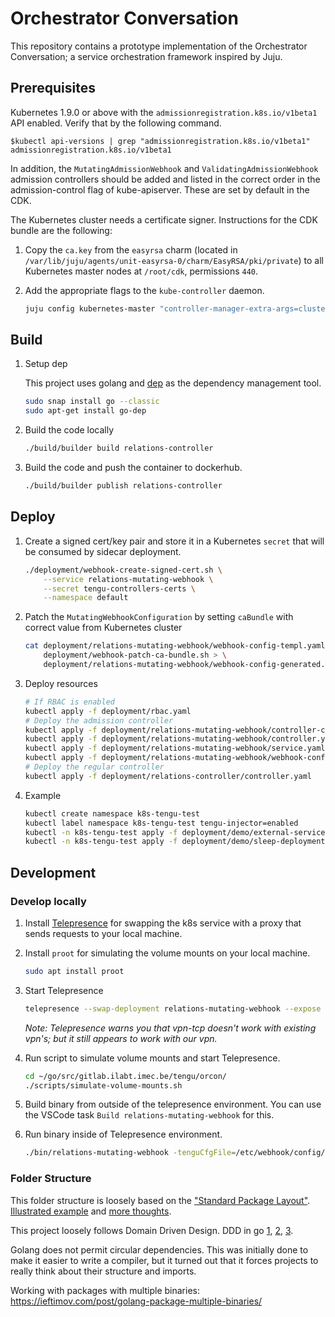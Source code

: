 # Orchestrator Conversation

This repository contains a prototype implementation of the Orchestrator Conversation; a service orchestration framework inspired by Juju.

## Prerequisites

Kubernetes 1.9.0 or above with the `admissionregistration.k8s.io/v1beta1` API enabled. Verify that by the following command.

```console
$kubectl api-versions | grep "admissionregistration.k8s.io/v1beta1"
admissionregistration.k8s.io/v1beta1
```

In addition, the `MutatingAdmissionWebhook` and `ValidatingAdmissionWebhook` admission controllers should be added and listed in the correct order in the admission-control flag of kube-apiserver. These are set by default in the CDK.

The Kubernetes cluster needs a certificate signer. Instructions for the CDK bundle are the following:

1. Copy the `ca.key` from the `easyrsa` charm (located in `/var/lib/juju/agents/unit-easyrsa-0/charm/EasyRSA/pki/private`) to all Kubernetes master nodes at `/root/cdk`, permissions `440`.
2. Add the appropriate flags to the `kube-controller` daemon.

   ```bash
   juju config kubernetes-master "controller-manager-extra-args=cluster-signing-cert-file=/root/cdk/ca.crt cluster-signing-key-file=/root/cdk/ca.key"
   ```

## Build

1. Setup dep

   This project uses golang and [dep](https://github.com/golang/dep) as the dependency management tool.

   ```bash
   sudo snap install go --classic
   sudo apt-get install go-dep
   ```

2. Build the code locally

   ```bash
   ./build/builder build relations-controller
   ```

3. Build the code and push the container to dockerhub.

   ```bash
   ./build/builder publish relations-controller
   ```

## Deploy

1. Create a signed cert/key pair and store it in a Kubernetes `secret` that will be consumed by sidecar deployment.

   ```bash
   ./deployment/webhook-create-signed-cert.sh \
       --service relations-mutating-webhook \
       --secret tengu-controllers-certs \
       --namespace default
   ```

2. Patch the `MutatingWebhookConfiguration` by setting `caBundle` with correct value from Kubernetes cluster

   ```bash
   cat deployment/relations-mutating-webhook/webhook-config-templ.yaml | \
       deployment/webhook-patch-ca-bundle.sh > \
       deployment/relations-mutating-webhook/webhook-config-generated.yaml
   ```

3. Deploy resources

   ```bash
   # If RBAC is enabled
   kubectl apply -f deployment/rbac.yaml
   # Deploy the admission controller
   kubectl apply -f deployment/relations-mutating-webhook/controller-configmap.yaml
   kubectl apply -f deployment/relations-mutating-webhook/controller.yaml
   kubectl apply -f deployment/relations-mutating-webhook/service.yaml
   kubectl apply -f deployment/relations-mutating-webhook/webhook-config-generated.yaml
   # Deploy the regular controller
   kubectl apply -f deployment/relations-controller/controller.yaml
   ```

4. Example

   ```bash
   kubectl create namespace k8s-tengu-test
   kubectl label namespace k8s-tengu-test tengu-injector=enabled
   kubectl -n k8s-tengu-test apply -f deployment/demo/external-service.yaml
   kubectl -n k8s-tengu-test apply -f deployment/demo/sleep-deployment.yaml
   ```

## Development

### Develop locally

1. Install [Telepresence](https://www.telepresence.io/) for swapping the k8s service with a proxy that sends requests to your local machine.

2. Install `proot` for simulating the volume mounts on your local machine.

   ```bash
   sudo apt install proot
   ```

3. Start Telepresence

   ```bash
   telepresence --swap-deployment relations-mutating-webhook --expose 8080
   ```

   *Note: Telepresence warns you that vpn-tcp doesn't work with existing vpn's; but it still appears to work with our vpn.*

4. Run script to simulate volume mounts and start Telepresence.

   ```bash
   cd ~/go/src/gitlab.ilabt.imec.be/tengu/orcon/
   ./scripts/simulate-volume-mounts.sh
   ```

5. Build binary from outside of the telepresence environment. You can use the VSCode task `Build relations-mutating-webhook` for this.

6. Run binary inside of Telepresence environment.

   ```bash
   ./bin/relations-mutating-webhook -tenguCfgFile=/etc/webhook/config/tenguconfig.yaml -tlsCertFile=/etc/webhook/certs/cert.pem -tlsKeyFile=/etc/webhook/certs/key.pem -alsologtostderr -v=4
   ```

### Folder Structure

This folder structure is loosely based on the ["Standard Package Layout"](https://medium.com/@benbjohnson/standard-package-layout-7cdbc8391fc1). [Illustrated example](https://medium.com/wtf-dial/wtf-dial-domain-model-9655cd523182) and [more thoughts](https://medium.com/wtf-dial/wtf-dial-re-evaluating-the-domain-32c5ec31b9e2).

This project loosely follows Domain Driven Design. DDD in go [1](https://www.citerus.se/go-ddd), [2](https://www.citerus.se/part-2-domain-driven-design-in-go/), [3](https://www.citerus.se/part-3-domain-driven-design-in-go/).

Golang does not permit circular dependencies. This was initially done to make it easier to write a compiler, but it turned out that it forces projects to really think about their structure and imports.

Working with packages with multiple binaries: <https://ieftimov.com/post/golang-package-multiple-binaries/>
